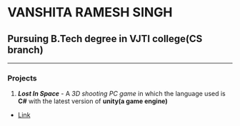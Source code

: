 # VANSHITA RAMESH SINGH 
## Pursuing B.Tech degree in VJTI college(CS branch)
---
### Projects
1. ***Lost In Space*** - A *3D shooting PC game* in which the language used is **C#** with the latest version of **unity(a game engine)**
* [Link](https://drive.google.com/file/d/1YzZn-Wd50uJQuA6YxZwLyMuVehc5YZVV/view?usp=sharing)

